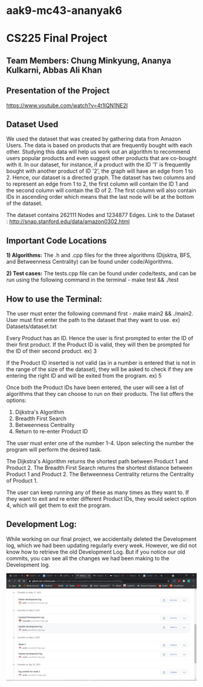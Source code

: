 # aak9-mc43-ananyak6
# CS225 Final Project

## Team Members: Chung Minkyung, Ananya Kulkarni, Abbas Ali Khan ##

## Presentation of the Project ##
https://www.youtube.com/watch?v=4t1lQN1NE2I


## Dataset Used ##
We used the dataset that was created by gathering data from Amazon Users. The data is based on products that are frequently bought with each other. Studying this data will help us work out an algorithm to recommend users popular products and even suggest other products that are co-bought with it.
In our dataset, for instance, if a product with the ID '1' is frequently bought with another product of ID '2', the graph will have an edge from 1 to 2. Hence, our dataset is a directed graph. The dataset has two columns and to represent an edge from 1 to 2, the first column will contain the ID 1 and the second column will contain the ID of 2. The first column will also contain IDs in ascending order which means that the last node will be at the bottom of the dataset.

The dataset contains 262111 Nodes and 1234877 Edges.
Link to the Dataset :
http://snap.stanford.edu/data/amazon0302.html

## Important Code Locations ##
**1) Algorithms:**  The .h and .cpp files for the three algorithms (Dijsktra, BFS, and Betweenness Centrality) can be found under code/Algorithms.

**2) Test cases:** The tests.cpp file can be found under code/tests, and can be run using the following command in the terminal - make test && ./test


## How to use the Terminal: ##

The user must enter the following command first - make main2 && ./main2. 
 User must first enter the path to the dataset that they want to use.
ex) Datasets/dataset.txt

Every Product has an ID. Hence the user is first prompted to enter the ID of their first product. If the Product ID is valid, they will then be prompted for the ID of their second product.
ex) 3

If the Product ID inserted is not valid (as in a number is entered that is not in the range of the size of the dataset), they will be asked to check if they are entering the right ID and will be exited from the program.
ex) 5

Once both the Product IDs have been entered, the user will see a list of algorithms that they can choose to run on their products. The list offers the options:
1. Dijkstra's Algorithm
2. Breadth First Search
3. Betweenness Centrality
4. Return to re-enter Product ID

The user must enter one of the number 1-4. Upon selecting the number the program will perform the desired task.

The Dijkstra's Algorithm returns the shortest path between Product 1 and Product 2.
The Breadth First Search returns the shortest distance between Product 1 and Product 2.
The Betweenness Centrality returns the Centrality of Product 1.

The user can keep running any of these as many times as they want to. If they want to exit and re enter different Product IDs, they would select option 4, which will get them to exit the program.

## Development Log: ##
While working on our final project, we accidentally deleted the Development log, which we had been updating regularly every week. However, we did not know how to retrieve the old Development Log. But if you notice our old commits, you can see all the changes we had been making to the Development log.

![](commithistory.png)
